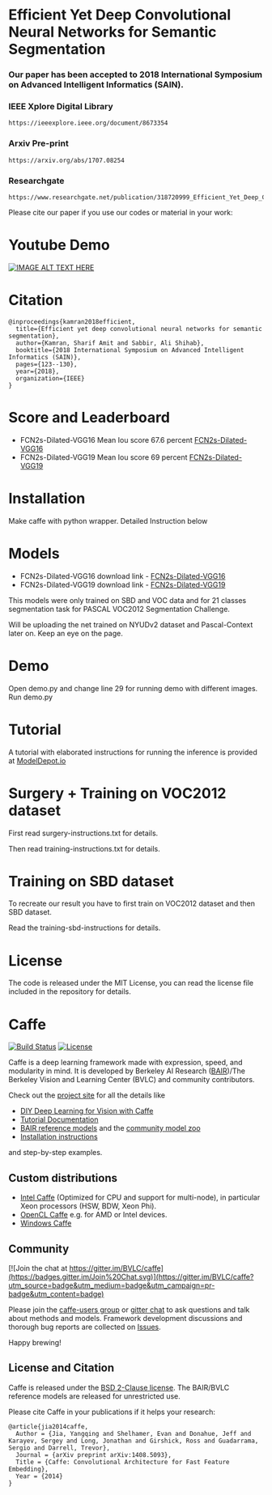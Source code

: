 
# Efficient Yet Deep Convolutional Neural Networks for Semantic Segmentation

### Our paper has been accepted to 2018 International Symposium on Advanced Intelligent Informatics (SAIN). 

### IEEE Xplore Digital Library
```
https://ieeexplore.ieee.org/document/8673354
```


### Arxiv Pre-print
```
https://arxiv.org/abs/1707.08254
```

### Researchgate 
```
https://www.researchgate.net/publication/318720999_Efficient_Yet_Deep_Convolutional_Neural_Networks_for_Semantic_Segmentation
```

Please cite our paper if you use our codes or material in your work: 

# Youtube Demo 

[![IMAGE ALT TEXT HERE](https://img.youtube.com/vi/cTd2NDoe3eI/0.jpg)](https://www.youtube.com/watch?v=cTd2NDoe3eI)


# Citation 
```
@inproceedings{kamran2018efficient,
  title={Efficient yet deep convolutional neural networks for semantic segmentation},
  author={Kamran, Sharif Amit and Sabbir, Ali Shihab},
  booktitle={2018 International Symposium on Advanced Intelligent Informatics (SAIN)},
  pages={123--130},
  year={2018},
  organization={IEEE}
}
```
# Score and Leaderboard
- FCN2s-Dilated-VGG16 Mean Iou score 67.6 percent [FCN2s-Dilated-VGG16](http://host.robots.ox.ac.uk:8080/leaderboard/displaylb.php?cls=mean&challengeid=11&compid=6&submid=12146#KEY_FCN-2s_Dilated_VGG16)
- FCN2s-Dilated-VGG19 Mean Iou score 69 percent [FCN2s-Dilated-VGG19](http://host.robots.ox.ac.uk:8080/leaderboard/displaylb.php?cls=mean&challengeid=11&compid=6&submid=12146#KEY_FCN-2s_Dilated_VGG19)

# Installation
Make caffe with python wrapper. Detailed Instruction below

# Models

- FCN2s-Dilated-VGG16 download link - [FCN2s-Dilated-VGG16](https://drive.google.com/open?id=0ByGwXEdDYIN3SVJrWkpDdkFTOGs)
- FCN2s-Dilated-VGG19 download link - [FCN2s-Dilated-VGG19](https://drive.google.com/open?id=0ByGwXEdDYIN3WDBZUUFjSDk3NzA)

This models were only trained on SBD and VOC data and for 21 classes segmentation task for PASCAL VOC2012 Segmentation Challenge. 

Will be uploading the net trained on NYUDv2 dataset and Pascal-Context later on. Keep an eye on the page.
# Demo
Open demo.py and change line 29 for running demo with different images.
Run demo.py

# Tutorial

A tutorial with elaborated instructions for running the inference is provided at [ModelDepot.io](https://modeldepot.io/sharifamit/dilated-fcn-2s/overview)

# Surgery + Training on VOC2012 dataset

First read surgery-instructions.txt for details.

Then read training-instructions.txt for details.

# Training on SBD dataset

To recreate our result you have to first train on VOC2012 dataset and then SBD dataset.

Read the training-sbd-instructions for details.

# License
The code is released under the MIT License, you can read the license file included in the repository for details.

# Caffe

[![Build Status](https://travis-ci.org/BVLC/caffe.svg?branch=master)](https://travis-ci.org/BVLC/caffe)
[![License](https://img.shields.io/badge/license-BSD-blue.svg)](LICENSE)

Caffe is a deep learning framework made with expression, speed, and modularity in mind.
It is developed by Berkeley AI Research ([BAIR](http://bair.berkeley.edu))/The Berkeley Vision and Learning Center (BVLC) and community contributors.

Check out the [project site](http://caffe.berkeleyvision.org) for all the details like

- [DIY Deep Learning for Vision with Caffe](https://docs.google.com/presentation/d/1UeKXVgRvvxg9OUdh_UiC5G71UMscNPlvArsWER41PsU/edit#slide=id.p)
- [Tutorial Documentation](http://caffe.berkeleyvision.org/tutorial/)
- [BAIR reference models](http://caffe.berkeleyvision.org/model_zoo.html) and the [community model zoo](https://github.com/BVLC/caffe/wiki/Model-Zoo)
- [Installation instructions](http://caffe.berkeleyvision.org/installation.html)

and step-by-step examples.

## Custom distributions

 - [Intel Caffe](https://github.com/BVLC/caffe/tree/intel) (Optimized for CPU and support for multi-node), in particular Xeon processors (HSW, BDW, Xeon Phi).
- [OpenCL Caffe](https://github.com/BVLC/caffe/tree/opencl) e.g. for AMD or Intel devices.
- [Windows Caffe](https://github.com/BVLC/caffe/tree/windows)

## Community

[![Join the chat at https://gitter.im/BVLC/caffe](https://badges.gitter.im/Join%20Chat.svg)](https://gitter.im/BVLC/caffe?utm_source=badge&utm_medium=badge&utm_campaign=pr-badge&utm_content=badge)

Please join the [caffe-users group](https://groups.google.com/forum/#!forum/caffe-users) or [gitter chat](https://gitter.im/BVLC/caffe) to ask questions and talk about methods and models.
Framework development discussions and thorough bug reports are collected on [Issues](https://github.com/BVLC/caffe/issues).

Happy brewing!

## License and Citation

Caffe is released under the [BSD 2-Clause license](https://github.com/BVLC/caffe/blob/master/LICENSE).
The BAIR/BVLC reference models are released for unrestricted use.

Please cite Caffe in your publications if it helps your research:

    @article{jia2014caffe,
      Author = {Jia, Yangqing and Shelhamer, Evan and Donahue, Jeff and Karayev, Sergey and Long, Jonathan and Girshick, Ross and Guadarrama, Sergio and Darrell, Trevor},
      Journal = {arXiv preprint arXiv:1408.5093},
      Title = {Caffe: Convolutional Architecture for Fast Feature Embedding},
      Year = {2014}
    }




